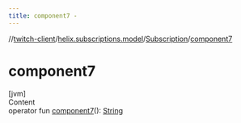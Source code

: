 ```yaml
---
title: component7 -
---
```

//[twitch-client](../../index.md)/[helix.subscriptions.model](../index.md)/[Subscription](index.md)/[component7](component7.md)



# component7  
[jvm]  
Content  
operator fun [component7](component7.md)(): [String](https://kotlinlang.org/api/latest/jvm/stdlib/kotlin/-string/index.html)  



